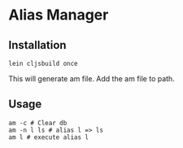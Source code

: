 # Alias Manager

## Installation

```shell
lein cljsbuild once
```

This will generate am file. Add the am file to path.

## Usage
```shell
am -c # Clear db
am -n l ls # alias l => ls
am l # execute alias l
```

